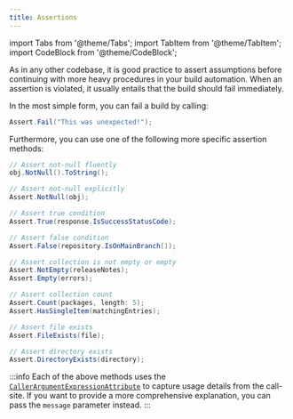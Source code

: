 ```yaml
---
title: Assertions
---
```


import Tabs from '@theme/Tabs';
import TabItem from '@theme/TabItem';
import CodeBlock from '@theme/CodeBlock';

As in any other codebase, it is good practice to assert assumptions before continuing with more heavy procedures in your build automation. When an assertion is violated, it usually entails that the build should fail immediately.

In the most simple form, you can fail a build by calling:

```csharp
Assert.Fail("This was unexpected!");
```

Furthermore, you can use one of the following more specific assertion methods:

<Tabs groupId="logging">
  <TabItem value="nullness" label="Nullness" default>

```csharp
// Assert not-null fluently
obj.NotNull().ToString();

// Assert not-null explicitly
Assert.NotNull(obj);
```

  </TabItem>
  <TabItem value="conditions" label="Conditions">

```csharp
// Assert true condition
Assert.True(response.IsSuccessStatusCode);

// Assert false condition
Assert.False(repository.IsOnMainBranch());
```

  </TabItem>
  <TabItem value="collections" label="Collections">

```csharp
// Assert collection is not empty or empty
Assert.NotEmpty(releaseNotes);
Assert.Empty(errors);

// Assert collection count
Assert.Count(packages, length: 5);
Assert.HasSingleItem(matchingEntries);
```

  </TabItem>
  <TabItem value="files-directories" label="Files &amp; Directories">

```csharp
// Assert file exists
Assert.FileExists(file);

// Assert directory exists
Assert.DirectoryExists(directory);
```

  </TabItem>
</Tabs>

:::info
Each of the above methods uses the [`CallerArgumentExpressionAttribute`](https://docs.microsoft.com/en-us/dotnet/csharp/language-reference/proposals/csharp-10.0/caller-argument-expression) to capture usage details from the call-site. If you want to provide a more comprehensive explanation, you can pass the `message` parameter instead.
:::

